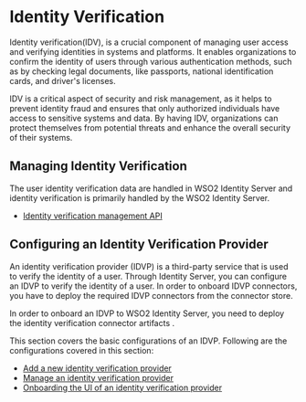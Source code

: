 # Identity Verification

Identity verification(IDV), is a crucial component of managing user access and verifying identities in systems and platforms. 
It enables organizations to confirm the identity of users through various authentication methods, such as by 
checking legal documents, like passports, national identification cards, and driver's licenses.

IDV is a critical aspect of security and risk management, as it helps to prevent identity fraud and ensures that 
only authorized individuals have access to sensitive systems and data. By having IDV, organizations can protect 
themselves from potential threats and enhance the overall security of their systems.

## Managing Identity Verification

The user identity verification data are handled in WSO2 Identity Server and identity verification is primarily handled by the WSO2 Identity Server. 
- [Identity verification management API](../../apis/idv-rest-api.md)

## Configuring an Identity Verification Provider

An identity verification provider (IDVP) is a third-party service that is used to verify the identity of a user. 
Through Identity Server, you can configure an IDVP to verify the identity of a user. In order to onboard IDVP connectors,
you have to deploy the required IDVP connectors from the connector store.

In order to onboard an IDVP to WSO2 Identity Server, you need to deploy the identity verification connector artifacts .

This section covers the basic configurations of an IDVP. Following are the configurations covered in this section:

- [Add a new identity verification provider](../guides/identity-verification/add-idvp)
- [Manage an identity verification provider](../base_path/guides/identity-verification/manage-idvp)
- [Onboarding the UI of an identity verification provider](../guides/identity-verification/idvp-ui)
